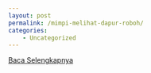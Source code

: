 ```yaml
---
layout: post
permalink: /mimpi-melihat-dapur-roboh/
categories:
    - Uncategorized
---
```


[Baca Selengkapnya](/08)